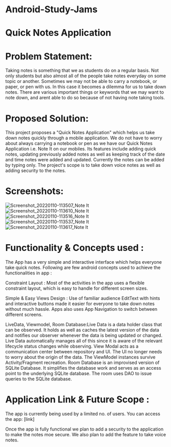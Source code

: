 # Android-Study-Jams

# Quick Notes Application

# Problem Statement:

Taking notes is something that we as students do on a regular basis. 
Not only students but also almost all of the people take notes everyday on some topic or another.
Sometimes we may not be able to carry a notebook, or paper, or pen with us.
In this case it becomes a dilemma for us to take down notes. There are various important things or keywords that we may want to note down,
and arent able to do so because of not having note taking tools.

# Proposed Solution:

This project proposes a "Quick Notes Application" which helps us take down notes quickly through a mobile application.
We do not have to worry about always carrying a notebook or pen as we have our Quick Notes Application i.e. Note It on our mobiles.
Its features include adding quick notes, updating previously added notes as well as keeping track of the date and time notes were added and updated.
Currently the notes can be added by typing only. The project's scope is to take down voice notes as well as adding security to the notes.

# Screenshots:
![Screenshot_20220110-113507_Note It](https://user-images.githubusercontent.com/89247835/148725181-f37a4c2a-2a67-4078-969f-763e7499e4d4.jpg)
![Screenshot_20220110-113610_Note It](https://user-images.githubusercontent.com/89247835/148724707-2f97c2e5-834b-4392-b38c-5b06861af664.jpg)
![Screenshot_20220110-113516_Note It](https://user-images.githubusercontent.com/89247835/148724709-8d2cc6d3-50ad-4203-a2ce-12fd2450060e.jpg)
![Screenshot_20220110-113537_Note It](https://user-images.githubusercontent.com/89247835/148724715-a7ea0d80-6dbc-4475-bee8-f129fd4641a7.jpg)
![Screenshot_20220110-113617_Note It](https://user-images.githubusercontent.com/89247835/148724722-937f8bb7-793e-45b6-9cda-41423e2c3f4f.jpg)

# Functionality & Concepts used :

The App has a very simple and interactive interface which helps everyone take quick notes. 
Following are few android concepts used to achieve the functionalities in app :

Constraint Layout : Most of the activities in the app uses a flexible constraint layout, which is easy to handle for different screen sizes.

Simple & Easy Views Design : Use of familiar audience EditText with hints and interactive buttons made it easier for everyone to take down notes without much hassle. Apps also uses App Navigation to switch between different screens.

LiveData, Viewmodel, Room Database:Live Data is a data holder class that can be observed. It holds as well as caches the latest version of the data and notifies our observer whenever the data is being updated or changed. Live Data automatically manages all of this since it is aware of the relevant lifecycle status changes while observing.
View Modal acts as a communication center between repository and UI. The UI no longer needs to worry about the origin of the data. The ViewModel instances survive Activity/Fragment recreation.
Room Database is an improvised version of SQLite Database. It simplifies the database work and serves as an access point to the underlying SQLite database. The room uses DAO to issue queries to the SQLite database.

# Application Link & Future Scope :

The app is currently being used by a limited no. of users. You can access the app: [link]

Once the app is fully functional we plan to add a security to the application to make the notes moe secure.
We also plan to add the feature to take voice notes.
